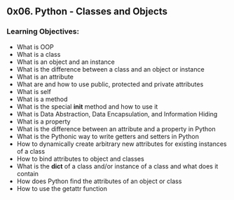 ## 0x06. Python - Classes and Objects


### Learning Objectives:

- What is OOP  
- What is a class  
- What is an object and an instance  
- What is the difference between a class and an object or instance  
- What is an attribute  
- What are and how to use public, protected and private attributes  
- What is self  
- What is a method  
- What is the special __init__ method and how to use it  
- What is Data Abstraction, Data Encapsulation, and Information Hiding  
- What is a property  
- What is the difference between an attribute and a property in Python  
- What is the Pythonic way to write getters and setters in Python  
- How to dynamically create arbitrary new attributes for existing instances of a class  
- How to bind attributes to object and classes  
- What is the __dict__ of a class and/or instance of a class and what does it contain  
- How does Python find the attributes of an object or class  
- How to use the getattr function  
